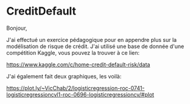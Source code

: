 # CreditDefault

Bonjour,

J'ai effectué un exercice pédagogique pour en appendre plus sur la modélisation de risque de crédit. 
J'ai utilisé une base de donnée d'une compétition Kaggle, vous pouvez la trouver à ce lien:

https://www.kaggle.com/c/home-credit-default-risk/data 

J'ai également fait deux graphiques, les voilà:

https://plot.ly/~VicChab/2/logisticregression-roc-0741-logisticregressioncvl1-roc-0696-logisticregressioncv/#plot

